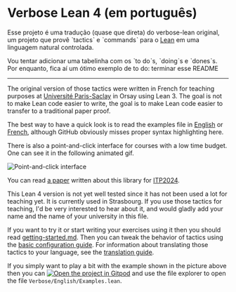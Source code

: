 # Verbose Lean 4 (em português)

Esse projeto é uma tradução (quase que direta) do verbose-lean original, um projeto que provê ˋtacticsˋ e ˋcommandsˋ para o
[Lean](https://leanprover-community.github.io/) em uma linguagem natural controlada.

Vou tentar adicionar uma tabelinha com os ˋto doˋs, ˋdoingˋs e ˋdonesˋs. Por enquanto, fica aí um ótimo exemplo
de to do: terminar esse README

----

The original version of those tactics were written in
French for teaching purposes at 
[Université Paris-Saclay](https://www.universite-paris-saclay.fr/) in
Orsay using Lean 3. The goal is not to make Lean code easier to write, the goal is to
make Lean code easier to transfer to a traditional paper proof.

The best way to have a quick look is to read the examples file
in [English](https://github.com/PatrickMassot/verbose-lean4/blob/master/Verbose/English/Examples.lean) or 
[French](https://github.com/PatrickMassot/verbose-lean4/blob/master/Verbose/French/Examples.lean),
although GitHub obviously misses proper syntax highlighting here. 

There is also a point-and-click interface for courses with a low time budget. One can see it in the following animated gif.

![Point-and-click interface](verbose_widget_test_en.gif)

You can read [a paper](itp2024_paper.pdf) written about this library for 
[ITP2024](https://www.viam.science.tsu.ge/itp2024/).

This Lean 4 version is not yet well tested since it has not been used a lot for teaching yet. It is currently used in Strasbourg.
If you use those tactics for teaching, I'd be very interested to hear about it, and would gladly add your name and the name of your university in this file.

If you want to try it or start writing your exercises using it then you
should read [getting-started.md](getting-started.md). Then you can tweak the
behavior of tactics using the [basic configuration guide](basic-configuration.md).
For information about translating those tactics to your language, see the
[translation guide](translations.md).

If you simply want to play a bit with the example shown in the picture above
then you can 
[![Open the project in Gitpod](https://gitpod.io/button/open-in-gitpod.svg)](https://gitpod.io/new/#https://github.com/patrickmassot/verbose-lean4) 
and use the file explorer to open the file `Verbose/English/Examples.lean`.
